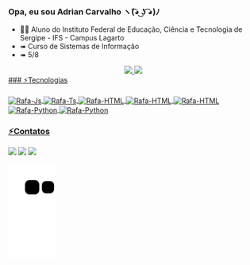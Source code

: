 ### Opa, eu sou Adrian Carvalho ヽ(͡◕ ͜ʖ ͡◕)ﾉ

- 🧑‍🎓 Aluno do Instituto Federal de Educação, Ciência e Tecnologia de Sergipe - IFS - Campus Lagarto
- ➠ Curso de Sistemas de Informação
- ➠ 5/8 
<div align="center">
  <a href="https://github.com/AdrianCarvalhoo">
  <img height="180em" src="https://github-readme-stats.vercel.app/api?username=AdrianCarvalhoo&show_icons=true&theme=algolia&include_all_commits=true&count_private=true"/>
  <img height="180em" src="https://github-readme-stats.vercel.app/api/top-langs/?username=AdrianCarvalhoo&layout=compact&langs_count=7&theme=algolia"/>
</div>
###  ⚡Tecnologias

<div style="display: inline_block"><br>
  <img align="center" alt="Rafa-Js" height="50" width="60" src="https://cdn.jsdelivr.net/gh/devicons/devicon/icons/java/java-original.svg">
  <img align="center" alt="Rafa-Ts" height="60" width="70" src="https://cdn.jsdelivr.net/gh/devicons/devicon/icons/postgresql/postgresql-original-wordmark.svg">
  <img align="center" alt="Rafa-HTML" height="50" width="60" src="https://cdn.jsdelivr.net/gh/devicons/devicon/icons/photoshop/photoshop-line.svg">
  <img align="center" alt="Rafa-HTML" height="30" width="120" src="https://img.shields.io/badge/Microsoft_Excel-217346?style=for-the-badge&logo=microsoft-excel&logoColor=white">
  <img align="center" alt="Rafa-HTML" height="50" width="60" src="https://cdn.jsdelivr.net/gh/devicons/devicon/icons/git/git-plain-wordmark.svg">
  <img align="center" alt="Rafa-Python" height="40" width="60" src="https://cdn.jsdelivr.net/gh/devicons/devicon/icons/intellij/intellij-original.svg">
  <img align="center" alt="Rafa-Python" height="30" width="100" src="https://img.shields.io/badge/Eclipse-2C2255?style=for-the-badge&logo=eclipse&logoColor=white">
 </div>
 
 ### ⚡Contatos
 
<div> 
  <a href="https://github.com/AdrianCarvalhoo" target="_blank"><img src="https://img.shields.io/badge/-Instagram-%23E4405F?style=for-the-badge&logo=instagram&logoColor=white" target="_blank"></a>
  <a href = "https://github.com/AdrianCarvalhoo"><img src="https://img.shields.io/badge/-Gmail-%23333?style=for-the-badge&logo=gmail&logoColor=white" target="_blank"></a>
  <a href="https://github.com/AdrianCarvalhoo" target="_blank"><img src="https://img.shields.io/badge/-LinkedIn-%230077B5?style=for-the-badge&logo=linkedin&logoColor=white" target="_blank"></a> 
  
  ![Snake animation](https://github.com/AdrianCarvalhoo/AdrianCarvalhoo/blob/output/github-contribution-grid-snake.svg)
 
</div>


